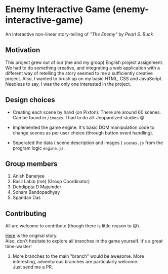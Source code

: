 # Enemy Interactive Game (enemy-interactive-game)   

An interactive non-linear story-telling of _"The Enemy"_ by _Pearl S. Buck_

## Motivation    

This project grew out of our (me and my group) English project assignment.
We had to do something creative, and integrating a web application with a different way of retelling the story seemed to me a sufficiently creative project. Also, I wanted to brush up on my basic HTML, CSS and JavaScript.    
Needless to say, I was the only one interested in the project. 

## Design choices   

- Creating each scene by hand (on Pixton). There are around 60 scenes. Can be found in `/images`. I had to do all. Jeopardized studies :cold_sweat:   

- Implemented the game engine. It's basic DOM manipulation code to change scenes as per user choice (through button event handling).   

- Seperated the data ( scene description and images ) `scenes.js` from the program logic `engine.js`.     

## Group members 

1. Anish Banerjee 
2. Basil Labib (me) (Group Coordinator)
3. Debdippta D Majumder 
4. Soham Bandopadhyay
5. Spandan Das 

## Contributing    

All are welcome to contribute (though there is little reason to :sweat_smile:).  

[Here](https://ncert.nic.in/ncerts/l/levt104.pdf) is the original story.   
Also, don't hesitate to explore all branches in the game yourself. It's a great time-waster!   

1. More branches to the main "branch" would be awesome. More interesting, adventurous branches are particularly welcome.    
Just send me a PR.

